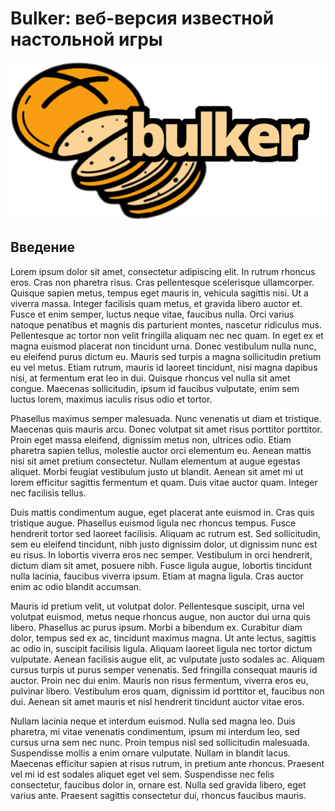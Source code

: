 # Bulker: веб-версия известной настольной игры

![Логотип Bulker](./docs/bulker_300.png)

## Введение

Lorem ipsum dolor sit amet, consectetur adipiscing elit. In rutrum rhoncus eros. Cras non pharetra risus. Cras pellentesque scelerisque ullamcorper. Quisque sapien metus, tempus eget mauris in, vehicula sagittis nisi. Ut a viverra massa. Integer facilisis quam metus, et gravida libero auctor et. Fusce et enim semper, luctus neque vitae, faucibus nulla. Orci varius natoque penatibus et magnis dis parturient montes, nascetur ridiculus mus. Pellentesque ac tortor non velit fringilla aliquam nec nec quam. In eget ex et magna euismod placerat non tincidunt urna. Donec vestibulum nulla nunc, eu eleifend purus dictum eu. Mauris sed turpis a magna sollicitudin pretium eu vel metus. Etiam rutrum, mauris id laoreet tincidunt, nisi magna dapibus nisi, at fermentum erat leo in dui. Quisque rhoncus vel nulla sit amet congue. Maecenas sollicitudin, ipsum id faucibus vulputate, enim sem luctus lorem, maximus iaculis risus odio et tortor.

Phasellus maximus semper malesuada. Nunc venenatis ut diam et tristique. Maecenas quis mauris arcu. Donec volutpat sit amet risus porttitor porttitor. Proin eget massa eleifend, dignissim metus non, ultrices odio. Etiam pharetra sapien tellus, molestie auctor orci elementum eu. Aenean mattis nisi sit amet pretium consectetur. Nullam elementum at augue egestas aliquet. Morbi feugiat vestibulum justo ut blandit. Aenean sit amet mi ut lorem efficitur sagittis fermentum et quam. Duis vitae auctor quam. Integer nec facilisis tellus.

Duis mattis condimentum augue, eget placerat ante euismod in. Cras quis tristique augue. Phasellus euismod ligula nec rhoncus tempus. Fusce hendrerit tortor sed laoreet facilisis. Aliquam ac rutrum est. Sed sollicitudin, sem eu eleifend tincidunt, nibh justo dignissim dolor, ut dignissim nunc est eu risus. In lobortis viverra eros nec semper. Vestibulum in orci hendrerit, dictum diam sit amet, posuere nibh. Fusce ligula augue, lobortis tincidunt nulla lacinia, faucibus viverra ipsum. Etiam at magna ligula. Cras auctor enim ac odio blandit accumsan.

Mauris id pretium velit, ut volutpat dolor. Pellentesque suscipit, urna vel volutpat euismod, metus neque rhoncus augue, non auctor dui urna quis libero. Phasellus ac purus ipsum. Morbi a bibendum ex. Curabitur diam dolor, tempus sed ex ac, tincidunt maximus magna. Ut ante lectus, sagittis ac odio in, suscipit facilisis ligula. Aliquam laoreet ligula nec tortor dictum vulputate. Aenean facilisis augue elit, ac vulputate justo sodales ac. Aliquam cursus turpis ut purus semper venenatis. Sed fringilla consequat mauris id auctor. Proin nec dui enim. Mauris non risus fermentum, viverra eros eu, pulvinar libero. Vestibulum eros quam, dignissim id porttitor et, faucibus non dui. Aenean sit amet mauris et nisl hendrerit tincidunt auctor vitae eros.

Nullam lacinia neque et interdum euismod. Nulla sed magna leo. Duis pharetra, mi vitae venenatis condimentum, ipsum mi interdum leo, sed cursus urna sem nec nunc. Proin tempus nisl sed sollicitudin malesuada. Suspendisse mollis a enim ornare vulputate. Nullam in blandit lacus. Maecenas efficitur sapien at risus rutrum, in pretium ante rhoncus. Praesent vel mi id est sodales aliquet eget vel sem. Suspendisse nec felis consectetur, faucibus dolor in, ornare est. Nulla sed gravida libero, eget varius ante. Praesent sagittis consectetur dui, rhoncus faucibus mauris.